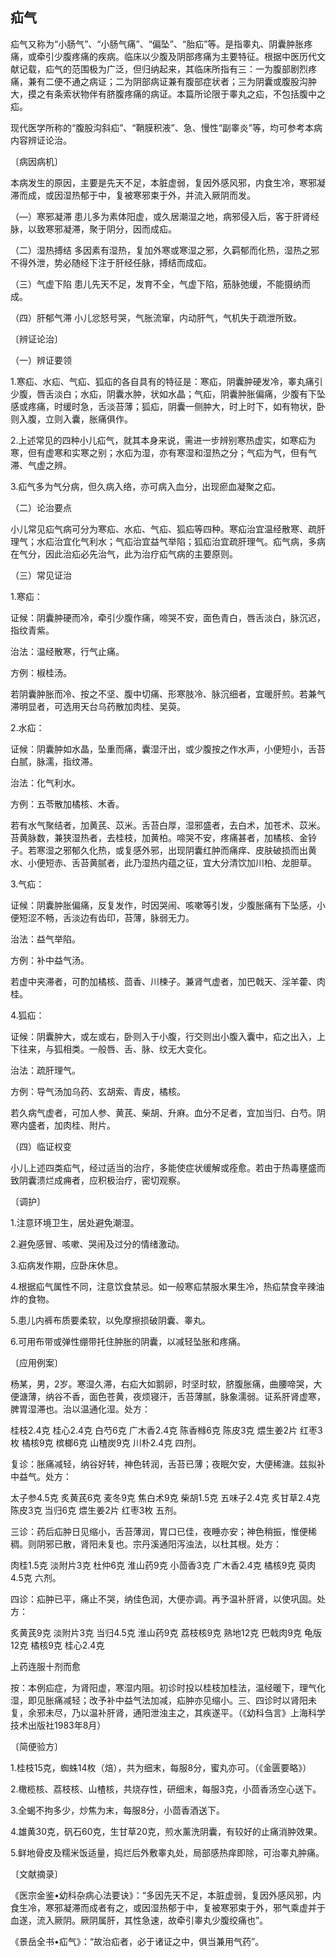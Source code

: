 ## 疝气

疝气又称为“小肠气”、“小肠气痛”、“偏坠”、“胎疝”等。是指睾丸、阴囊肿胀疼痛，或牵引少腹疼痛的疾病。临床以少腹及阴部疼痛为主要特征。根据中医历代文献记载，疝气的范围极为广泛，但归纳起来，其临床所指有三：一为腹部剧烈疼痛，兼有二便不通之病证；二为阴部病证兼有腹部症状者；三为阴囊或腹股沟肿大，摸之有条索状物伴有脐腹疼痛的病证。本篇所论限于睾丸之疝，不包括腹中之疝。

现代医学所称的“腹股沟斜疝”、“鞘膜积液”、急、慢性“副睾炎”等，均可参考本病内容辨证论治。

〔病因病机〕

本病发生的原因，主要是先天不足，本脏虚弱，复因外感风邪，内食生冷，寒邪凝滞而成，或因湿热郁于中，复被寒邪束于外，并流入厥阴而发。

（―）寒邪凝滞 患儿多为素体阳虚，或久居潮湿之地，病邪侵入后，客于肝肾经脉，以致寒邪凝滞，聚于阴分，因而成疝。

（二）湿热搏结 多因素有湿热，复加外寒或寒湿之邪，久羁郁而化热，湿热之邪不得外泄，势必随经下注于肝经任脉，搏结而成疝。

（三）气虚下陷 患儿先天不足，发育不全，气虚下陷，筋脉弛缓，不能摄纳而成。

（四）肝郁气滞 小儿忿怒号哭，气胀流窜，内动肝气，气机失于疏泄所致。

〔辨证论治〕

（一）辨证要领

1.寒疝、水疝、气疝、狐疝的各自具有的特征是：寒疝，阴囊肿硬发冷，睾丸痛引少腹，唇舌淡白；水疝，阴囊水肿，状如水晶；气疝，阴囊肿胀偏痛，少腹有下坠感或疼痛，时缓时急，舌淡苔薄；狐疝，阴囊一侧肿大，时上时下，如有物状，卧则入腹，立则入囊，胀痛俱作。

2.上述常见的四种小儿疝气，就其本身来说，需进一步辨别寒热虚实，如寒疝为寒，但有虚寒和实寒之别；水疝为湿，亦有寒湿和湿热之分；气疝为气，但有气滞、气虚之辨。

3.疝气多为气分病，但久病入络，亦可病入血分，出现瘀血凝聚之疝。

（二）论治要点

小儿常见疝气病可分为寒疝、水疝、气疝、狐疝等四种。寒疝治宜温经散寒、疏肝理气；水疝治宜化气利水；气疝治宜益气举陷；狐疝治宜疏肝理气。疝气病，多病在气分，因此治疝必先治气，此为治疗疝气病的主要原则。

（三）常见证治

1.寒疝：

证候：阴囊肿硬而冷，牵引少腹作痛，啼哭不安，面色青白，唇舌淡白，脉沉迟，指纹青紫。

治法：温经散寒，行气止痛。

方例：椒桂汤。

若阴囊肿胀而冷、按之不坚、腹中切痛、形寒肢冷、脉沉细者，宜暖肝煎。若兼气滞明显者，可选用天台乌药散加肉桂、吴萸。

2.水疝：

证候：阴囊肿如水晶，坠重而痛，囊湿汗出，或少腹按之作水声，小便短小，舌苔白腻，脉濡，指纹滞。

治法：化气利水。

方例：五苓散加橘核、木香。

若有水气聚结者，加黄芪、苡米。舌苔白厚，湿邪盛者，去白术，加苍术、苡米。苔黄脉数，兼狭湿热者，去桂枝，加黄柏。啼哭不安，疼痛甚者，加橘核、金铃子。若寒湿之邪郁久化热，或复感外邪，出现阴囊红肿而痛痒、皮肤破损而出黄水、小便短赤、舌苔黄腻者，此乃湿热内蕴之征，宜大分清饮加川柏、龙胆草。

3.气疝：

证候：阴囊肿胀偏痛，反复发作，时因哭闹、咳嗽等引发，少腹胀痛有下坠感，小便短涩不畅，舌淡边有齿印，苔薄，脉弱无力。

治法：益气举陷。

方例：补中益气汤。

若虚中夹滞者，可酌加橘核、茴香、川楝子。兼肾气虚者，加巴戟天、淫羊藿、肉桂。

4.狐疝：

证候：阴囊肿大，或左或右，卧则入于小腹，行交则出小腹入囊中，疝之出入，上下往来，与狐相类。一般唇、舌、脉、纹无大变化。

治法：疏肝理气。

方例：导气汤加乌药、玄胡索、青皮，橘核。

若久病气虚者，可加人参、黄芪、柴胡、升麻。血分不足者，宜加当归、白芍。阴寒内盛者，加肉桂、附片。

（四）临证权变

小儿上述四类疝气，经过适当的治疗，多能使症状缓解或痊愈。若由于热毒壅盛而致阴囊溃烂成痈者，应积极治疗，密切观察。

〔调护〕

1.注意环境卫生，居处避免潮湿。

2.避免感冒、咳嗽、哭闹及过分的情绪激动。

3.疝病发作期，应卧床休息。

4.根据疝气属性不同，注意饮食禁忌。如一般寒疝禁服水果生冷，热疝禁食辛辣油炸的食物。

5.患儿内裤布质要柔软，以免摩擦损破阴囊、睾丸。

6.可用布带或弹性绷带托住肿胀的阴囊，以减轻坠胀和疼痛。

〔应用例案〕

杨某，男，2岁。寒湿久滞，右疝大如鹅卵，时坚时软，脐腹胀痛，曲腰啼哭，大便溏薄，纳谷不香，面色苍黄，夜烦寝汗，舌苔薄腻，脉象濡弱。证系肝肾虚寒，脾胃湿滞也。治以温通化湿。处方：

桂枝2.4克 桂心2.4克 白芍6克 广木香2.4克 陈香橼6克 陈皮3克 煨生姜2片 红枣3枚 橘核9克 槟榔6克 山楂炭9克 川朴2.4克 四剂。

复诊：胀痛减轻，纳谷好转，神色转润，舌苔已薄；夜眠欠安，大便稀溏。兹拟补中益气。处方：

太子参4.5克 炙黄芪6克 麦冬9克 焦白术9克 柴胡1.5克 五味子2.4克 炙甘草2.4克 陈皮3克 当归6克 煨生姜2片 红枣3枚 五剂。

三诊：药后疝肿日见缩小，舌苔薄润，胃口已佳，夜睡亦安；神色稍振，惟便稀稠。则阴邪已散，肾阳未复也。宗丹溪通阳泻浊法，以杜其根。处方：

肉桂1.5克 淡附片3克 杜仲6克 淮山药9克 小茴香3克 广木香2.4克 橘核9克 萸肉4.5克 六剂。

四诊：疝肿已平，痛止不哭，纳佳色润，大便亦调。再予温补肝肾，以使巩固。处方：

炙黄芪9克 淡附片3克 当归4.5克 淮山药9克 荔枝核9克 熟地12克 巴戟肉9克 龟版12克 橘核9克 桂心2.4克

上药连服十剂而愈

按：本例疝症，为肾阳虚，寒湿内阻。初诊时投以桂枝加桂法，温经暖下，理气化湿，即见胀痛减轻；改予补中益气法加减，疝肿亦见缩小。三、四诊时以肾阳未复，余邪未尽，乃以温补肝肾，通阳泄浊主之，其疾遂平。（《幼科刍言》上海科学技术出版社1983年8月）

〔简便验方〕

1.桂枝15克，蜘蛛14枚（焙），共为细末，每服8分，蜜丸亦可。（《金匮要略》）

2.橄榄核、荔枝核、山楂核，共烧存性，研细末，每服3克，小茴香汤空心送下。

3.全蝎不拘多少，炒焦为末，每服8分，小茴香酒送下。

4.雄黄30克，矾石60克，生甘草20克，煎水薰洗阴囊，有较好的止痛消肿效果。

5.鲜地骨皮及糯米饭适量，捣烂后外敷睾丸处，局部感热痒即除，可治睾丸肿痛。

〔文献摘录〕

《医宗金鉴•幼科杂病心法要诀》：“多因先天不足，本脏虚弱，复因外感风邪，内食生冷，寒邪凝滞而成者有之，或因湿热郁于中，复被寒邪束于外，邪气乘虚并于血遂，流入厥阴。厥阴属肝，其性急速，故牵引睾丸少腹绞痛也”。

《景岳全书•疝气》：“故治疝者，必于诸证之中，俱当兼用气药”。
